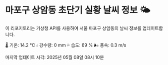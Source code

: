 
# 마포구 상암동 초단기 실황 날씨 정보 🌤️

이 리포지토리는 기상청 API를 사용하여 서울 마포구 상암동의 날씨 정보를 업데이트합니다. 

🌡️ 기온: 14.2 ℃
💧 강수량: 0 mm
💦 습도: 69 %
🌬️ 풍속: 0.3 m/s

마지막 업데이트 시각: 2025년 05월 08일 08시 10분    
